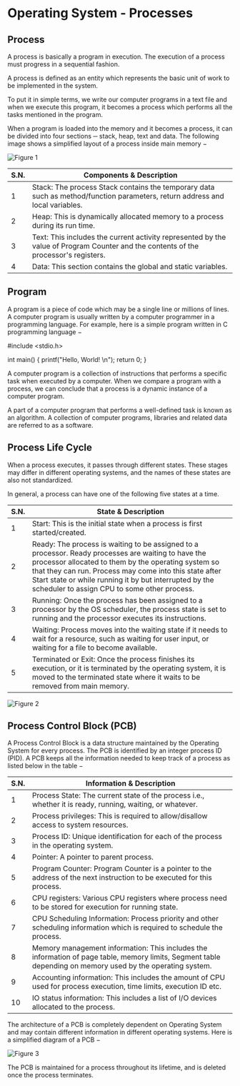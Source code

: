 # Operating System - Processes

## Process
A process is basically a program in execution. The execution of a process must progress in a sequential fashion.

A process is defined as an entity which represents the basic unit of work to be implemented in the system.

To put it in simple terms, we write our computer programs in a text file and when we execute this program, it becomes a process which performs all the tasks mentioned in the program.

When a program is loaded into the memory and it becomes a process, it can be divided into four sections ─ stack, heap, text and data. The following image shows a simplified layout of a process inside main memory −

![Figure 1](https://github.com/lacie-life/Robot/blob/master/Operating-System/6-Processes/process_components.jpg?raw=true)

|S.N.|Components & Description|
|----|------------------------|
|1|Stack: The process Stack contains the temporary data such as method/function parameters, return address and local variables.|
|2|Heap: This is dynamically allocated memory to a process during its run time.|
|3|Text: This includes the current activity represented by the value of Program Counter and the contents of the processor's registers.|
|4|Data: This section contains the global and static variables.|

## Program
A program is a piece of code which may be a single line or millions of lines. A computer program is usually written by a computer programmer in a programming language. For example, here is a simple program written in C programming language −

#include <stdio.h>

int main() {
   printf("Hello, World! \n");
   return 0;
}

A computer program is a collection of instructions that performs a specific task when executed by a computer. When we compare a program with a process, we can conclude that a process is a dynamic instance of a computer program.

A part of a computer program that performs a well-defined task is known as an algorithm. A collection of computer programs, libraries and related data are referred to as a software.

## Process Life Cycle
When a process executes, it passes through different states. These stages may differ in different operating systems, and the names of these states are also not standardized.

In general, a process can have one of the following five states at a time.

|S.N.|State & Description|
|----|-------------------|
|1|Start: This is the initial state when a process is first started/created.|
|2|Ready: The process is waiting to be assigned to a processor. Ready processes are waiting to have the processor allocated to them by the operating system so that they can run. Process may come into this state after Start state or while running it by but interrupted by the scheduler to assign CPU to some other process.|
|3|Running: Once the process has been assigned to a processor by the OS scheduler, the process state is set to running and the processor executes its instructions.|
|4|Waiting: Process moves into the waiting state if it needs to wait for a resource, such as waiting for user input, or waiting for a file to become available.|
|5|Terminated or Exit: Once the process finishes its execution, or it is terminated by the operating system, it is moved to the terminated state where it waits to be removed from main memory.|

![Figure 2](https://github.com/lacie-life/Robot/blob/master/Operating-System/6-Processes/process_state.jpg?raw=true)

## Process Control Block (PCB)
A Process Control Block is a data structure maintained by the Operating System for every process. The PCB is identified by an integer process ID (PID). A PCB keeps all the information needed to keep track of a process as listed below in the table −

|S.N.|Information & Description|
|----|-------------------------|
|1|Process State: The current state of the process i.e., whether it is ready, running, waiting, or whatever.|
|2|	Process privileges: This is required to allow/disallow access to system resources.|
|3|Process ID: Unique identification for each of the process in the operating system.|
|4|	Pointer: A pointer to parent process.|
|5|Program Counter: Program Counter is a pointer to the address of the next instruction to be executed for this process.|
|6|	CPU registers: Various CPU registers where process need to be stored for execution for running state.|
|7|CPU Scheduling Information: Process priority and other scheduling information which is required to schedule the process.|
|8|Memory management information: This includes the information of page table, memory limits, Segment table depending on memory used by the operating system.|
|9|Accounting information: This includes the amount of CPU used for process execution, time limits, execution ID etc.|
|10|IO status information: This includes a list of I/O devices allocated to the process.|

The architecture of a PCB is completely dependent on Operating System and may contain different information in different operating systems. Here is a simplified diagram of a PCB −

![Figure 3](https://github.com/lacie-life/Robot/blob/master/Operating-System/6-Processes/pcb.jpg?raw=true)

The PCB is maintained for a process throughout its lifetime, and is deleted once the process terminates.